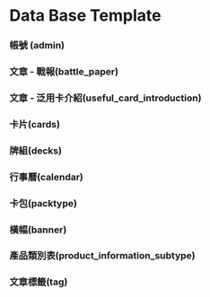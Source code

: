 # Data Base Template

### 帳號 (admin)

### 文章 - 戰報(battle_paper)

### 文章 - 泛用卡介紹(useful_card_introduction)

### 卡片(cards)

### 牌組(decks)

### 行事曆(calendar)

### 卡包(packtype)

### 橫幅(banner)

### 產品類別表(product_information_subtype)

### 文章標籤(tag)

